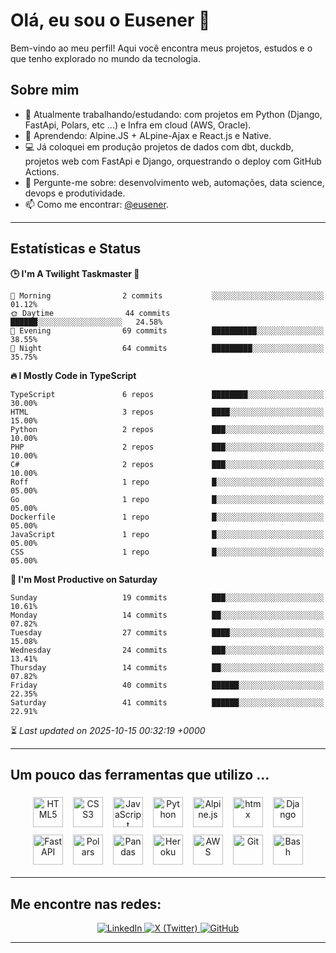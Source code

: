 # Olá, eu sou o Eusener 👋

Bem-vindo ao meu perfil! Aqui você encontra meus projetos, estudos e o que tenho explorado no mundo da tecnologia.

## Sobre mim
- 🔭 Atualmente trabalhando/estudando: com projetos em Python (Django, FastApi, Polars, etc ...) e Infra em cloud (AWS, Oracle).
- 🌱 Aprendendo: Alpine.JS + ALpine-Ajax e React.js e Native.
- 💻 Já coloquei em produção projetos de dados com dbt, duckdb, projetos web com FastApi e Django, orquestrando o deploy com GitHub Actions.
- 💬 Pergunte-me sobre: desenvolvimento web, automações, data science, devops e produtividade.
- 📫 Como me encontrar: [@eusener](https://github.com/eusener).

---

## Estatísticas e Status
<!--START_SECTION:readme-stats-->
**🕒 I'm A Twilight Taskmaster 🌆**

```text
🌅 Morning                2 commits           ░░░░░░░░░░░░░░░░░░░░░░░░░   01.12%
🌞 Daytime                44 commits          ██████░░░░░░░░░░░░░░░░░░░   24.58%
🌆 Evening                69 commits          ██████████░░░░░░░░░░░░░░░   38.55%
🌙 Night                  64 commits          █████████░░░░░░░░░░░░░░░░   35.75%
```

**🔥 I Mostly Code in TypeScript**

```text
TypeScript               6 repos             ████████░░░░░░░░░░░░░░░░░   30.00%
HTML                     3 repos             ████░░░░░░░░░░░░░░░░░░░░░   15.00%
Python                   2 repos             ███░░░░░░░░░░░░░░░░░░░░░░   10.00%
PHP                      2 repos             ███░░░░░░░░░░░░░░░░░░░░░░   10.00%
C#                       2 repos             ███░░░░░░░░░░░░░░░░░░░░░░   10.00%
Roff                     1 repo              █░░░░░░░░░░░░░░░░░░░░░░░░   05.00%
Go                       1 repo              █░░░░░░░░░░░░░░░░░░░░░░░░   05.00%
Dockerfile               1 repo              █░░░░░░░░░░░░░░░░░░░░░░░░   05.00%
JavaScript               1 repo              █░░░░░░░░░░░░░░░░░░░░░░░░   05.00%
CSS                      1 repo              █░░░░░░░░░░░░░░░░░░░░░░░░   05.00%
```

**📅 I'm Most Productive on Saturday**

```text
Sunday                   19 commits          ███░░░░░░░░░░░░░░░░░░░░░░   10.61%
Monday                   14 commits          ██░░░░░░░░░░░░░░░░░░░░░░░   07.82%
Tuesday                  27 commits          ████░░░░░░░░░░░░░░░░░░░░░   15.08%
Wednesday                24 commits          ███░░░░░░░░░░░░░░░░░░░░░░   13.41%
Thursday                 14 commits          ██░░░░░░░░░░░░░░░░░░░░░░░   07.82%
Friday                   40 commits          ██████░░░░░░░░░░░░░░░░░░░   22.35%
Saturday                 41 commits          ██████░░░░░░░░░░░░░░░░░░░   22.91%
```



⏳ *Last updated on 2025-10-15 00:32:19 +0000*
<!--END_SECTION:readme-stats--> 
---

## Um pouco das ferramentas que utilizo ... 

<div align="center">

<!-- Principais tecnologias (48x48) -->
<img src="https://cdn.jsdelivr.net/gh/devicons/devicon/icons/html5/html5-original.svg" alt="HTML5" title="HTML5" width="48" height="48" style="margin:6px;" />
<img src="https://cdn.jsdelivr.net/gh/devicons/devicon/icons/css3/css3-original.svg" alt="CSS3" title="CSS3" width="48" height="48" style="margin:6px;" />
<img src="https://cdn.jsdelivr.net/gh/devicons/devicon/icons/javascript/javascript-original.svg" alt="JavaScript" title="JavaScript" width="48" height="48" style="margin:6px;" />
<img src="https://cdn.jsdelivr.net/gh/devicons/devicon/icons/python/python-original.svg" alt="Python" title="Python" width="48" height="48" style="margin:6px;" />
<img src="https://cdn.jsdelivr.net/npm/simple-icons@latest/icons/alpinedotjs.svg" alt="Alpine.js" title="Alpine.js" width="48" height="48" style="margin:6px;" />
<img src="https://cdn.jsdelivr.net/npm/simple-icons@latest/icons/htmx.svg" alt="htmx" title="htmx" width="48" height="48" style="margin:6px;" />
<img src="https://cdn.jsdelivr.net/gh/devicons/devicon/icons/django/django-plain.svg" alt="Django" title="Django" width="48" height="48" style="margin:6px;" />
<img src="https://cdn.jsdelivr.net/gh/devicons/devicon/icons/fastapi/fastapi-plain.svg" alt="FastAPI" title="FastAPI" width="48" height="48" style="margin:6px;" />
<img src="https://cdn.jsdelivr.net/npm/simple-icons@latest/icons/polars.svg" alt="Polars" title="Polars" width="48" height="48" style="margin:6px;" />
<img src="https://cdn.jsdelivr.net/gh/devicons/devicon/icons/pandas/pandas-original.svg" alt="Pandas" title="Pandas" width="48" height="48" style="margin:6px;" />
<img src="https://cdn.jsdelivr.net/gh/devicons/devicon/icons/heroku/heroku-original.svg" alt="Heroku" title="Heroku" width="48" height="48" style="margin:6px;" />
<img src="https://cdn.jsdelivr.net/gh/devicons/devicon/icons/amazonwebservices/amazonwebservices-original.svg" alt="AWS" title="AWS" width="48" height="48" style="margin:6px;" />
<img src="https://cdn.jsdelivr.net/gh/devicons/devicon/icons/git/git-original.svg" alt="Git" title="Git" width="48" height="48" style="margin:6px;" />
<img src="https://cdn.jsdelivr.net/gh/devicons/devicon/icons/bash/bash-original.svg" alt="Bash" title="Bash" width="48" height="48" style="margin:6px;" />

</div>

---

## Me encontre nas redes:

<div align="center">

  <!-- Badges de redes sociais -->
  <a href="https://linkedin.com/in/eusener" target="_blank">
    <img src="https://img.shields.io/badge/LinkedIn-0A66C2?style=for-the-badge&logo=linkedin&logoColor=white" alt="LinkedIn" />
  </a>
  <a href="https://x.com/eusener" target="_blank">
    <img src="https://img.shields.io/badge/X-000000?style=for-the-badge&logo=x&logoColor=white" alt="X (Twitter)" />
  </a>
  <a href="https://github.com/eusener" target="_blank">
    <img src="https://img.shields.io/badge/GitHub-181717?style=for-the-badge&logo=github&logoColor=white" alt="GitHub" />
  </a>

</div>

---


